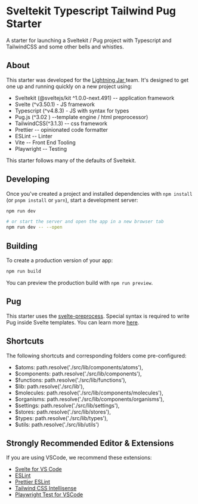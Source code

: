 # Sveltekit Typescript Tailwind Pug Starter

A starter for launching a Sveltekit / Pug project with Typescript and TailwindCSS and some other bells and whistles.

## About

This starter was developed for the [Lightning Jar ](URL 'https://lightningjar.com') team. It's designed to get one up and running quickly on a new project using:

- Sveltekit (@sveltejs/kit ^1.0.0-next.491) -- application framework
- Svelte (^v3.50.1) - JS framework
- Typescript (^v4.8.3) - JS with syntax for types
- Pug.js (^3.02 ) --template engine / html preprocessor)
- TailwindCSS(^3.1.3) -- css framework
- Prettier -- opinionated code formatter
- ESLint -- Linter
- Vite -- Front End Tooling
- Playwright -- Testing

This starter follows many of the defaults of Sveltekit.

## Developing

Once you've created a project and installed dependencies with `npm install` (or `pnpm install` or `yarn`), start a development server:

```bash
npm run dev

# or start the server and open the app in a new browser tab
npm run dev -- --open
```

## Building

To create a production version of your app:

```bash
npm run build
```

You can preview the production build with `npm run preview`.

## Pug

This starter uses the [svelte-preprocess](URL 'https://github.com/sveltejs/svelte-preprocess'). Special syntax is required to write Pug inside Svelte templates. You can learn more [here](URL 'https://github.com/sveltejs/svelte-preprocess/blob/HEAD/docs/preprocessing.md#preprocessors').

## Shortcuts

The following shortcuts and corresponding folders come pre-configured:

- $atoms: path.resolve('./src/lib/components/atoms'),
- $components: path.resolve('./src/lib/components'),
- $functions: path.resolve('./src/lib/functions'),
- $lib: path.resolve('./src/lib'),
- $molecules: path.resolve('./src/lib/components/molecules'),
- $organisms: path.resolve('./src/lib/components/organisms'),
- $settings: path.resolve('./src/lib/settings'),
- $stores: path.resolve('./src/lib/stores'),
- $types: path.resolve('./src/lib/types'),
- $utils: path.resolve('./src/lib/utils')

## Strongly Recommended Editor & Extensions

If you are using VSCode, we recommend these extensions:

- [Svelte for VS Code](URL 'https://marketplace.visualstudio.com/items?itemName=svelte.svelte-vscode')
- [ESLint](URL 'https://marketplace.visualstudio.com/items?itemName=dbaeumer.vscode-eslint')
- [Prettier ESLint](URL 'https://marketplace.visualstudio.com/items?itemName=rvest.vs-code-prettier-eslint')
- [Tailwind CSS Intellisense](URL 'https://marketplace.visualstudio.com/items?itemName=bradlc.vscode-tailwindcss')
- [Playwright Test for VSCode](URL 'https://marketplace.visualstudio.com/items?itemName=ms-playwright.playwright')

